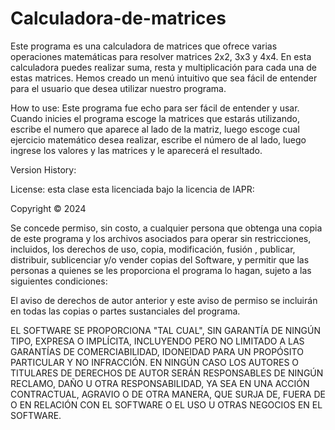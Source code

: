 # Calculadora-de-matrices
Este programa es una calculadora de matrices que ofrece varias operaciones matemáticas para resolver matrices 2x2, 3x3 y 4x4. En esta calculadora puedes realizar suma, resta y multiplicación para cada una de estas matrices. Hemos creado un menú intuitivo que sea fácil de entender para el usuario que desea utilizar nuestro programa. 

How to use:
Este programa fue echo para ser fácil de entender y usar. Cuando inicies el programa escoge la matrices que estarás utilizando, escribe el numero que aparece al lado de la matriz, luego escoge cual ejercicio matemático desea realizar, escribe el número de al lado, luego ingrese los valores y las matrices y le aparecerá el resultado. 

Version History:  

License:
esta clase esta licenciada bajo la licencia de IAPR:

Copyright © 2024

Se concede permiso, sin costo, a cualquier persona que obtenga una copia de este programa y los archivos asociados para operar sin restricciones, incluidos, los derechos de uso, copia, modificación, fusión , publicar, distribuir, sublicenciar y/o vender copias del Software, y permitir que las personas a quienes se les proporciona el programa lo hagan, sujeto a las siguientes condiciones:

El aviso de derechos de autor anterior y este aviso de permiso se incluirán en todas las copias o partes sustanciales del programa.

EL SOFTWARE SE PROPORCIONA "TAL CUAL", SIN GARANTÍA DE NINGÚN TIPO, EXPRESA O IMPLÍCITA, INCLUYENDO PERO NO LIMITADO A LAS GARANTÍAS DE COMERCIABILIDAD, IDONEIDAD PARA UN PROPÓSITO PARTICULAR Y NO INFRACCIÓN. EN NINGÚN CASO LOS AUTORES O TITULARES DE DERECHOS DE AUTOR SERÁN RESPONSABLES DE NINGÚN RECLAMO, DAÑO U OTRA RESPONSABILIDAD, YA SEA EN UNA ACCIÓN CONTRACTUAL, AGRAVIO O DE OTRA MANERA, QUE SURJA DE, FUERA DE O EN RELACIÓN CON EL SOFTWARE O EL USO U OTRAS NEGOCIOS EN EL SOFTWARE.
